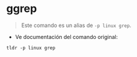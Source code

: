 # ggrep

> Este comando es un alias de `-p linux grep`.

- Ve documentación del comando original:

`tldr -p linux grep`
